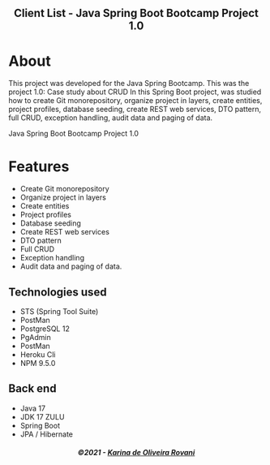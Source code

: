 <h2 align="center">
   Client List - Java Spring Boot Bootcamp Project 1.0
</h2>

<!-- insert image -->


# About
This project was developed for the Java Spring Bootcamp. This was the project 1.0: Case study about CRUD
In this Spring Boot project, was studied how to create Git monorepository, organize project in layers, create entities, project profiles, database seeding, create REST web services, DTO pattern, full CRUD, exception handling, audit data and paging of data. 

Java Spring Boot Bootcamp Project 1.0


# Features
- Create Git monorepository
- Organize project in layers
- Create entities
- Project profiles
- Database seeding
- Create REST web services
- DTO pattern
- Full CRUD
- Exception handling
- Audit data and paging of data. 


## Technologies used
- STS (Spring Tool Suite)
- PostMan
- PostgreSQL 12
- PgAdmin
- PostMan
- Heroku Cli
- NPM 9.5.0
## Back end
- Java 17 
- JDK 17 ZULU
- Spring Boot
- JPA / Hibernate

<!--
## Layout
<figure>
<div align="center">
  <img src=".github/img/DSDeliver-Layouts.png"  alt="Layouts">
  <figcaption>Application screen layout</figcaption>
</div>
</figure>
<br>
<figure>
<div align="center">
  <img src=".github/img/DSDeliver-Home.png"  alt="Página inicial">
  <figcaption>Home Page</figcaption>
</div>
</figure>
<br>
<figure>
<div align="center">
  <img src=".github/img/DSDeliver-Orders.png"  alt="Página de pedidos">
  <figcaption>Order page</figcaption>
</div>
</figure>
<br>
-->

<h5 align="center">
  &copy;2021 - <a href="https://github.com/KarinaRovani/">Karina de Oliveira Rovani</a>
</h5>

